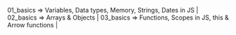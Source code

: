 01_basics => Variables, Data types, Memory, Strings, Dates in JS |
02_basics => Arrays & Objects |
03_basics => Functions, Scopes in JS, this & Arrow functions |